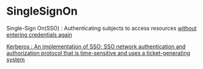 # SingleSignOn

Single-Sign On(SSO)
 : Authenticating subjects to access resources <u>without<u> entering credentials again

Kerberos
 : An implementation of SSO; SSO network authentication and authorization protocol that is <u>time-sensitive<u> and uses a ticket-generating system